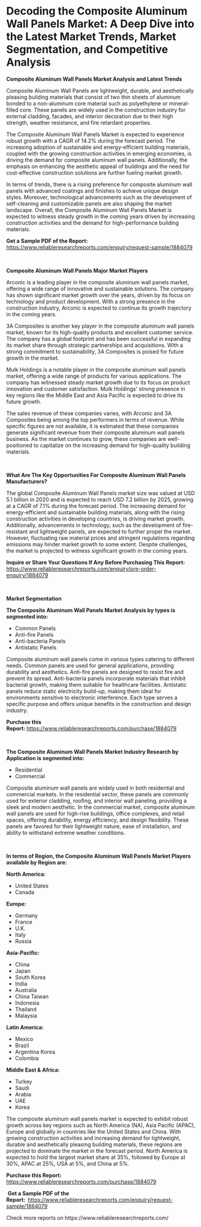 <p><h1>Decoding the Composite Aluminum Wall Panels Market: A Deep Dive into the Latest Market Trends, Market Segmentation, and Competitive Analysis</h1></p><p><strong>Composite Aluminum Wall Panels Market Analysis and Latest Trends</strong></p>
<p><p>Composite Aluminum Wall Panels are lightweight, durable, and aesthetically pleasing building materials that consist of two thin sheets of aluminum bonded to a non-aluminum core material such as polyethylene or mineral-filled core. These panels are widely used in the construction industry for external cladding, facades, and interior decoration due to their high strength, weather resistance, and fire retardant properties.</p><p>The Composite Aluminum Wall Panels Market is expected to experience robust growth with a CAGR of 14.2% during the forecast period. The increasing adoption of sustainable and energy-efficient building materials, coupled with the growing construction activities in emerging economies, is driving the demand for composite aluminum wall panels. Additionally, the emphasis on enhancing the aesthetic appeal of buildings and the need for cost-effective construction solutions are further fueling market growth.</p><p>In terms of trends, there is a rising preference for composite aluminum wall panels with advanced coatings and finishes to achieve unique design styles. Moreover, technological advancements such as the development of self-cleaning and customizable panels are also shaping the market landscape. Overall, the Composite Aluminum Wall Panels Market is expected to witness steady growth in the coming years driven by increasing construction activities and the demand for high-performance building materials.</p></p>
<p><strong>Get a Sample PDF of the Report:&nbsp;</strong> <a href="https://www.reliableresearchreports.com/enquiry/request-sample/1884079">https://www.reliableresearchreports.com/enquiry/request-sample/1884079</a></p>
<p>&nbsp;</p>
<p><strong>Composite Aluminum Wall Panels Major Market Players</strong></p>
<p><p>Arconic is a leading player in the composite aluminum wall panels market, offering a wide range of innovative and sustainable solutions. The company has shown significant market growth over the years, driven by its focus on technology and product development. With a strong presence in the construction industry, Arconic is expected to continue its growth trajectory in the coming years.</p><p>3A Composites is another key player in the composite aluminum wall panels market, known for its high-quality products and excellent customer service. The company has a global footprint and has been successful in expanding its market share through strategic partnerships and acquisitions. With a strong commitment to sustainability, 3A Composites is poised for future growth in the market.</p><p>Mulk Holdings is a notable player in the composite aluminum wall panels market, offering a wide range of products for various applications. The company has witnessed steady market growth due to its focus on product innovation and customer satisfaction. Mulk Holdings' strong presence in key regions like the Middle East and Asia Pacific is expected to drive its future growth.</p><p>The sales revenue of these companies varies, with Arconic and 3A Composites being among the top performers in terms of revenue. While specific figures are not available, it is estimated that these companies generate significant revenue from their composite aluminum wall panels business. As the market continues to grow, these companies are well-positioned to capitalize on the increasing demand for high-quality building materials.</p></p>
<p>&nbsp;</p>
<p><strong>What Are The Key Opportunities For Composite Aluminum Wall Panels Manufacturers?</strong></p>
<p><p>The global Composite Aluminum Wall Panels market size was valued at USD 5.1 billion in 2020 and is expected to reach USD 7.2 billion by 2025, growing at a CAGR of 7.1% during the forecast period. The increasing demand for energy-efficient and sustainable building materials, along with the rising construction activities in developing countries, is driving market growth. Additionally, advancements in technology, such as the development of fire-resistant and lightweight panels, are expected to further propel the market. However, fluctuating raw material prices and stringent regulations regarding emissions may hinder market growth to some extent. Despite challenges, the market is projected to witness significant growth in the coming years.</p></p>
<p><strong>Inquire or Share Your Questions If Any Before Purchasing This Report:</strong> <a href="https://www.reliableresearchreports.com/enquiry/pre-order-enquiry/1884079">https://www.reliableresearchreports.com/enquiry/pre-order-enquiry/1884079</a></p>
<p>&nbsp;</p>
<p><strong>Market Segmentation</strong></p>
<p><strong>The Composite Aluminum Wall Panels Market Analysis by types is segmented into:</strong></p>
<p><ul><li>Common Panels</li><li>Anti-fire Panels</li><li>Anti-bacteria Panels</li><li>Antistatic Panels</li></ul></p>
<p><p>Composite aluminum wall panels come in various types catering to different needs. Common panels are used for general applications, providing durability and aesthetics. Anti-fire panels are designed to resist fire and prevent its spread. Anti-bacteria panels incorporate materials that inhibit bacterial growth, making them suitable for healthcare facilities. Antistatic panels reduce static electricity build-up, making them ideal for environments sensitive to electronic interference. Each type serves a specific purpose and offers unique benefits in the construction and design industry.</p></p>
<p><strong>Purchase this Report:&nbsp;</strong><a href="https://www.reliableresearchreports.com/purchase/1884079">https://www.reliableresearchreports.com/purchase/1884079</a></p>
<p>&nbsp;</p>
<p><strong>The Composite Aluminum Wall Panels Market Industry Research by Application is segmented into:</strong></p>
<p><ul><li>Residential</li><li>Commercial</li></ul></p>
<p><p>Composite aluminum wall panels are widely used in both residential and commercial markets. In the residential sector, these panels are commonly used for exterior cladding, roofing, and interior wall paneling, providing a sleek and modern aesthetic. In the commercial market, composite aluminum wall panels are used for high-rise buildings, office complexes, and retail spaces, offering durability, energy efficiency, and design flexibility. These panels are favored for their lightweight nature, ease of installation, and ability to withstand extreme weather conditions.</p></p>
<p>&nbsp;</p>
<p><strong>In terms of Region, the Composite Aluminum Wall Panels Market Players available by Region are:</strong></p>
<p>
    <p> <strong> North America: </strong>
        <ul>
            <li>United States</li>
            <li>Canada</li>
        </ul>
        </p> 
    <p> <strong> Europe: </strong>
        <ul>
            <li>Germany</li>
            <li>France</li>
            <li>U.K.</li>
            <li>Italy</li>
            <li>Russia</li>
        </ul>
        </p> 
    <p> <strong> Asia-Pacific: </strong>
        <ul>
            <li>China</li>
            <li>Japan</li>
            <li>South Korea</li>
            <li>India</li>
            <li>Australia</li>
            <li>China Taiwan</li>
            <li>Indonesia</li>
            <li>Thailand</li>
            <li>Malaysia</li>
        </ul>
        </p> 
    <p> <strong> Latin America: </strong>
        <ul>
            <li>Mexico</li>
            <li>Brazil</li>
            <li>Argentina Korea</li>
            <li>Colombia</li>
        </ul>
        </p> 
    <p> <strong> Middle East & Africa: </strong>
        <ul>
            <li>Turkey</li>
            <li>Saudi</li>
            <li>Arabia</li>
            <li>UAE</li>
            <li>Korea</li>
        </ul>
    </p>
    </p>
<p><p>The composite aluminum wall panels market is expected to exhibit robust growth across key regions such as North America (NA), Asia Pacific (APAC), Europe and globally in countries like the United States and China. With growing construction activities and increasing demand for lightweight, durable and aesthetically pleasing building materials, these regions are projected to dominate the market in the forecast period. North America is expected to hold the largest market share at 35%, followed by Europe at 30%, APAC at 25%, USA at 5%, and China at 5%.</p></p>
<p><strong>Purchase this Report: </strong><a href="https://www.reliableresearchreports.com/purchase/1884079">https://www.reliableresearchreports.com/purchase/1884079</a></p>
<p>&nbsp;<strong>Get a Sample PDF of the Report:&nbsp;&nbsp;</strong><a href="https://www.reliableresearchreports.com/enquiry/request-sample/1884079">https://www.reliableresearchreports.com/enquiry/request-sample/1884079</a></p>
<p><strong></strong></p>
<p>Check more reports on https://www.reliableresearchreports.com/</p>